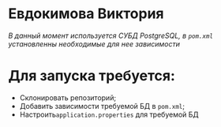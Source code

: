 # Евдокимова Виктория

*В данный момент используется СУБД PostgreSQL, в `pom.xml` установленны необходимые для нее зависимости*

# Для запуска требуется:
- Склонировать репозиторий;
- Добавить зависимости требуемой БД в `pom.xml`;
- Настроить`application.properties` для требуемой БД 
